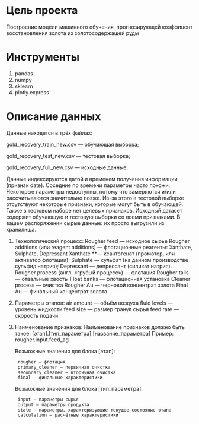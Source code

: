 # Цель проекта #
Построение модели машинного обучения, прогнозирующей коэффицент восстановления золота из золотосодержащей руды

# Инструменты #
1. pandas
2. numpy
3. sklearn
4. plotly.express

# Описание данных #
Данные находятся в трёх файлах:

gold_recovery_train_new.csv — обучающая выборка;

gold_recovery_test_new.csv — тестовая выборка;

gold_recovery_full_new.csv — исходные данные.

Данные индексируются датой и временем получения информации (признак date). 
Соседние по времени параметры часто похожи. 
Некоторые параметры недоступны, потому что замеряются и/или рассчитываются значительно позже. 
Из-за этого в тестовой выборке отсутствуют некоторые признаки, которые могут быть в обучающей. 
Также в тестовом наборе нет целевых признаков. 
Исходный датасет содержит обучающую и тестовую выборки со всеми признаками. 
В вашем распоряжении сырые данные: их просто выгрузили из хранилища. 

1. Технологический процесс:
    Rougher feed — исходное сырье
        Rougher additions (или reagent additions) — флотационные реагенты: Xanthate, Sulphate, Depressant
        Xanthate **— ксантогенат (промотер, или активатор флотации);
        Sulphate — сульфат (на данном производстве сульфид натрия);
        Depressant — депрессант (силикат натрия).
    Rougher process (англ. «грубый процесс») — флотация
    Rougher tails — отвальные хвосты
    Float banks — флотационная установка
    Cleaner process — очистка
    Rougher Au — черновой концентрат золота
    Final Au — финальный концентрат золота

2. Параметры этапов:
    air amount — объём воздуха
    fluid levels — уровень жидкости
    feed size — размер гранул сырья
    feed rate — скорость подачи

3. Наименование признаков:
    Наименование признаков должно быть такое:
    [этап].[тип_параметра].[название_параметра]
    Пример: rougher.input.feed_ag

    Возможные значения для блока [этап]:

        rougher — флотация
        primary_cleaner — первичная очистка
        secondary_cleaner — вторичная очистка
        final — финальные характеристики

    Возможные значения для блока [тип_параметра]:

        input — параметры сырья
        output — параметры продукта
        state — параметры, характеризующие текущее состояние этапа
        calculation — расчётные характеристики
